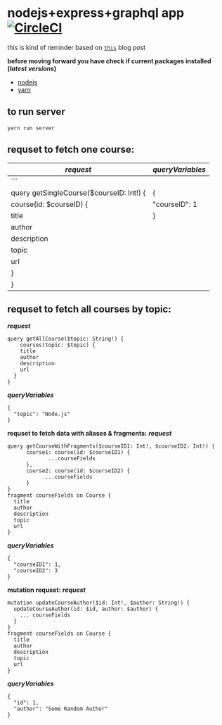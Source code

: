 # nodejs+express+graphql app [![CircleCI](https://circleci.com/gh/eidicon/nodejs-graphql/tree/master.svg?style=svg)](https://circleci.com/gh/eidicon/nodejs-graphql/tree/master)
this is kind of reminder based on [`this`][1] blog post 

**before moving forward you have check if current packages installed (_latest versions_)**
- [nodejs][3]
- [yarn][4]

## to run server
```
yarn run server
``` 

## requset to fetch one course:
|***request***|***queryVariables***|
|-------------|--------------------|
|```
|query getSingleCourse($courseID: Int!) { |{
|  course(id: $courseID) {                |  "courseID": 1
|    title                                |}
|    author                               |
|    description                          |
|    topic                                |
|    url                                  |
|   }                                     |
|}                                        | 


## requset to fetch all courses by topic:
***request***
```
query getAllCourse($topic: String!) {
	courses(topic: $topic) {
  	title
    author
    description
    url
  }
}
```
***queryVariables***
```
{
  "topic": "Node.js"
}
```
**requset to fetch data with aliases & fragments:** 
***request***
```
query getCourseWithFragments($courseID1: Int!, $courseID2: Int!) {
      course1: course(id: $courseID1) {
             ...courseFields
      },
      course2: course(id: $courseID2) {
            ...courseFields
      } 
}
fragment courseFields on Course {
  title
  author
  description
  topic
  url
}
```
***queryVariables***
```
{
  "courseID1": 1,
  "courseID2": 3
}
```
**mutation requset:** 
***request***
```
mutation updateCourseAuthor($id: Int!, $author: String!) {
  updateCourseAuthor(id: $id, author: $author) {
    ... courseFields
  }
}
fragment courseFields on Course {
  title
  author
  description
  topic
  url
}
```
***queryVariables***
```
{
  "id": 1,
  "author": "Some Random Author"
}
```


[1]: https://medium.com/codingthesmartway-com-blog/creating-a-graphql-server-with-node-js-and-express-f6dddc5320e1
[3]: https://nodejs.org/en/download/
[4]: https://yarnpkg.com/en/docs/install